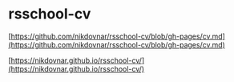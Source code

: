 # rsschool-cv

[https://github.com/nikdovnar/rsschool-cv/blob/gh-pages/cv.md](https://github.com/nikdovnar/rsschool-cv/blob/gh-pages/cv.md)

[https://nikdovnar.github.io/rsschool-cv/](https://nikdovnar.github.io/rsschool-cv/)
